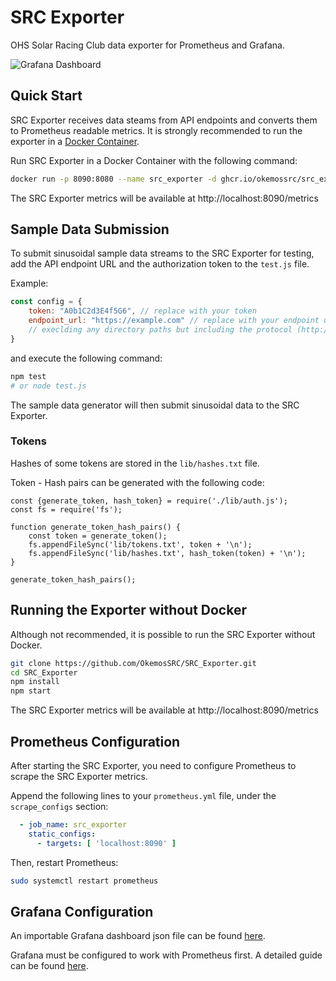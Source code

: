 # SRC Exporter

OHS Solar Racing Club data exporter for Prometheus and Grafana.

<img src="https://cdn.discordapp.com/attachments/991536650414985338/1001024698919944272/unknown.png" alt="Grafana Dashboard">

## Quick Start

SRC Exporter receives data steams from API endpoints and converts them to Prometheus readable metrics.
It is strongly recommended to run the exporter in a [Docker Container](https://www.docker.com/).

Run SRC Exporter in a Docker Container with the following command:

```bash
docker run -p 8090:8080 --name src_exporter -d ghcr.io/okemossrc/src_exporter:main
```

The SRC Exporter metrics will be available at http://localhost:8090/metrics

## Sample Data Submission

To submit sinusoidal sample data streams to the SRC Exporter for testing, add the API endpoint URL and the authorization
token to the `test.js` file.

Example:

```js
const config = {
    token: "A0b1C2d3E4f5G6", // replace with your token
    endpoint_url: "https://example.com" // replace with your endpoint url 
    // execlding any directory paths but including the protocol (http:// or https://)
}
```

and execute the following command:

```bash
npm test
# or node test.js
```

The sample data generator will then submit sinusoidal data to the SRC Exporter.

### Tokens

Hashes of some tokens are stored in the `lib/hashes.txt` file.

Token - Hash pairs can be generated with the following code:

```node
const {generate_token, hash_token} = require('./lib/auth.js');
const fs = require('fs');

function generate_token_hash_pairs() {
    const token = generate_token();
    fs.appendFileSync('lib/tokens.txt', token + '\n');
    fs.appendFileSync('lib/hashes.txt', hash_token(token) + '\n');
}

generate_token_hash_pairs();
```

## Running the Exporter without Docker

Although not recommended, it is possible to run the SRC Exporter without Docker.

```bash
git clone https://github.com/OkemosSRC/SRC_Exporter.git
cd SRC_Exporter
npm install
npm start
```

The SRC Exporter metrics will be available at http://localhost:8090/metrics

## Prometheus Configuration

After starting the SRC Exporter, you need to configure Prometheus to scrape the SRC Exporter metrics.

Append the following lines to your `prometheus.yml` file, under the `scrape_configs` section:

```yaml
  - job_name: src_exporter
    static_configs:
      - targets: [ 'localhost:8090' ]
```

Then, restart Prometheus:

```bash
sudo systemctl restart prometheus
```

## Grafana Configuration

An importable Grafana dashboard json file can be found [here](grafana/SRC_Grafana_Dashboard.json).

Grafana must be configured to work with Prometheus first.
A detailed guide can be found [here](https://prometheus.io/docs/visualization/grafana/).
